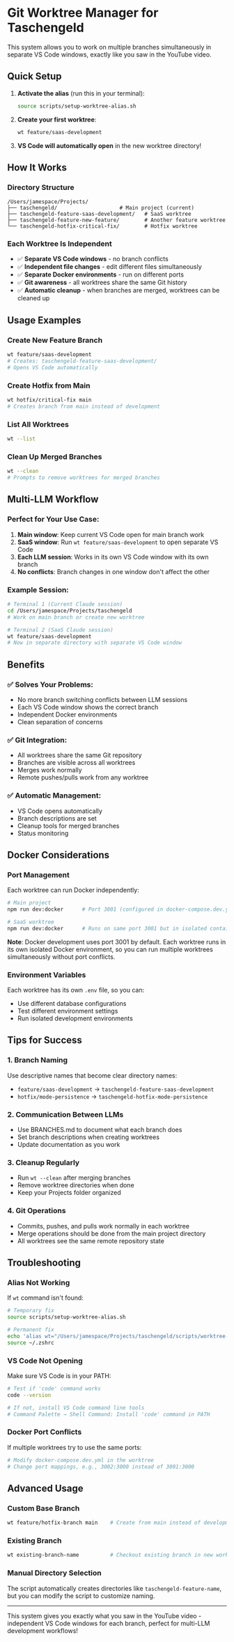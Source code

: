 # Git Worktree Manager for Taschengeld

This system allows you to work on multiple branches simultaneously in separate VS Code windows, exactly like you saw in the YouTube video.

## Quick Setup

1. **Activate the alias** (run this in your terminal):

   ```bash
   source scripts/setup-worktree-alias.sh
   ```

2. **Create your first worktree**:

   ```bash
   wt feature/saas-development
   ```

3. **VS Code will automatically open** in the new worktree directory!

## How It Works

### Directory Structure

```
/Users/jamespace/Projects/
├── taschengeld/                    # Main project (current)
├── taschengeld-feature-saas-development/   # SaaS worktree
├── taschengeld-feature-new-feature/        # Another feature worktree
└── taschengeld-hotfix-critical-fix/        # Hotfix worktree
```

### Each Worktree Is Independent

- ✅ **Separate VS Code windows** - no branch conflicts
- ✅ **Independent file changes** - edit different files simultaneously
- ✅ **Separate Docker environments** - run on different ports
- ✅ **Git awareness** - all worktrees share the same Git history
- ✅ **Automatic cleanup** - when branches are merged, worktrees can be cleaned up

## Usage Examples

### Create New Feature Branch

```bash
wt feature/saas-development
# Creates: taschengeld-feature-saas-development/
# Opens VS Code automatically
```

### Create Hotfix from Main

```bash
wt hotfix/critical-fix main
# Creates branch from main instead of development
```

### List All Worktrees

```bash
wt --list
```

### Clean Up Merged Branches

```bash
wt --clean
# Prompts to remove worktrees for merged branches
```

## Multi-LLM Workflow

### Perfect for Your Use Case:

1. **Main window**: Keep current VS Code open for main branch work
2. **SaaS window**: Run `wt feature/saas-development` to open separate VS Code
3. **Each LLM session**: Works in its own VS Code window with its own branch
4. **No conflicts**: Branch changes in one window don't affect the other

### Example Session:

```bash
# Terminal 1 (Current Claude session)
cd /Users/jamespace/Projects/taschengeld
# Work on main branch or create new worktree

# Terminal 2 (SaaS Claude session)
wt feature/saas-development
# Now in separate directory with separate VS Code window
```

## Benefits

### ✅ Solves Your Problems:

- No more branch switching conflicts between LLM sessions
- Each VS Code window shows the correct branch
- Independent Docker environments
- Clean separation of concerns

### ✅ Git Integration:

- All worktrees share the same Git repository
- Branches are visible across all worktrees
- Merges work normally
- Remote pushes/pulls work from any worktree

### ✅ Automatic Management:

- VS Code opens automatically
- Branch descriptions are set
- Cleanup tools for merged branches
- Status monitoring

## Docker Considerations

### Port Management

Each worktree can run Docker independently:

```bash
# Main project
npm run dev:docker      # Port 3001 (configured in docker-compose.dev.yml)

# SaaS worktree
npm run dev:docker      # Runs on same port 3001 but in isolated container
```

**Note**: Docker development uses port 3001 by default. Each worktree runs in its own isolated Docker environment, so you can run multiple worktrees simultaneously without port conflicts.

### Environment Variables

Each worktree has its own `.env` file, so you can:

- Use different database configurations
- Test different environment settings
- Run isolated development environments

## Tips for Success

### 1. Branch Naming

Use descriptive names that become clear directory names:

- `feature/saas-development` → `taschengeld-feature-saas-development`
- `hotfix/mode-persistence` → `taschengeld-hotfix-mode-persistence`

### 2. Communication Between LLMs

- Use BRANCHES.md to document what each branch does
- Set branch descriptions when creating worktrees
- Update documentation as you work

### 3. Cleanup Regularly

- Run `wt --clean` after merging branches
- Remove worktree directories when done
- Keep your Projects folder organized

### 4. Git Operations

- Commits, pushes, and pulls work normally in each worktree
- Merge operations should be done from the main project directory
- All worktrees see the same remote repository state

## Troubleshooting

### Alias Not Working

If `wt` command isn't found:

```bash
# Temporary fix
source scripts/setup-worktree-alias.sh

# Permanent fix
echo 'alias wt="/Users/jamespace/Projects/taschengeld/scripts/worktree-manager.sh"' >> ~/.zshrc
source ~/.zshrc
```

### VS Code Not Opening

Make sure VS Code is in your PATH:

```bash
# Test if 'code' command works
code --version

# If not, install VS Code command line tools
# Command Palette → Shell Command: Install 'code' command in PATH
```

### Docker Port Conflicts

If multiple worktrees try to use the same ports:

```bash
# Modify docker-compose.dev.yml in the worktree
# Change port mappings, e.g., 3002:3000 instead of 3001:3000
```

## Advanced Usage

### Custom Base Branch

```bash
wt feature/hotfix-branch main    # Create from main instead of development
```

### Existing Branch

```bash
wt existing-branch-name          # Checkout existing branch in new worktree
```

### Manual Directory Selection

The script automatically creates directories like `taschengeld-feature-name`, but you can modify the script to customize naming.

---

This system gives you exactly what you saw in the YouTube video - independent VS Code windows for each branch, perfect for multi-LLM development workflows!
